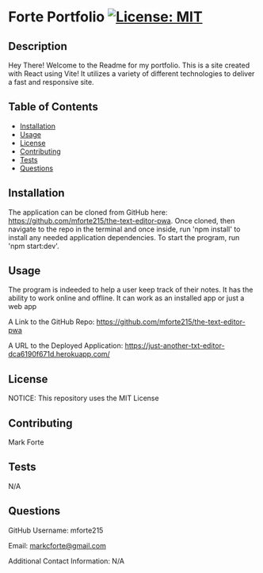 # Forte Portfolio [![License: MIT](https://img.shields.io/badge/License-MIT-yellow.svg)](https://opensource.org/licenses/MIT)

## Description

Hey There! Welcome to the Readme for my portfolio. This is a site created with React using Vite! It utilizes a variety of different technologies to deliver a fast and responsive site.

## Table of Contents

- [Installation](#installation)
- [Usage](#usage)
- [License](#license)
- [Contributing](#contributing)
- [Tests](#tests)
- [Questions](#questions)

## Installation

The application can be cloned from GitHub here: https://github.com/mforte215/the-text-editor-pwa. Once cloned, then navigate to the repo in the terminal and once inside, run 'npm install' to install any needed application dependencies. To start the program, run 'npm start:dev'.

## Usage

The program is indeeded to help a user keep track of their notes. It has the ability to work online and offline. It can work as an installed app or just a web app

A Link to the GitHub Repo: https://github.com/mforte215/the-text-editor-pwa

A URL to the Deployed Application: https://just-another-txt-editor-dca6190f671d.herokuapp.com/

## License

NOTICE: This repository uses the MIT License

## Contributing

Mark Forte

## Tests

N/A

## Questions

GitHub Username: mforte215

Email: markcforte@gmail.com

Additional Contact Information: N/A
